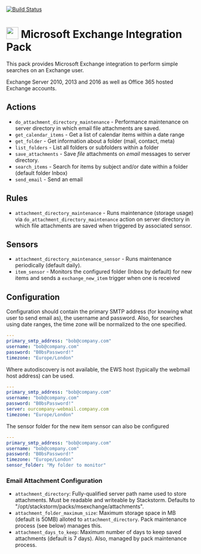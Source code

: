 [![Build Status](https://circleci.com/gh/StackStorm-Exchange/stackstorm-msexchange.svg?style=shield)](https://circleci.com/gh/StackStorm-Exchange/stackstorm-msexchange)

# <img src="https://raw.githubusercontent.com/StackStorm-Exchange/stackstorm-msexchange/master/icon.png" width="32px" valign="-3px"/> Microsoft Exchange Integration Pack
This pack provides Microsoft Exchange integration to perform simple searches on an Exchange user.

Exchange Server 2010, 2013 and 2016 as well as Office 365 hosted Exchange accounts.

## Actions
* `do_attachment_directory_maintenance` - Performance maintenance on server directory in which email file attachments are saved.
* `get_calendar_items` - Get a list of calendar items within a date range
* `get_folder` - Get information about a folder (mail, contact, meta)
* `list_folders` - List all folders or subfolders within a folder
* `save_attachments` - Save _file_ attachments on _email_ messages to server directory.
* `search_items` - Search for items by subject and/or date within a folder (default folder Inbox)
* `send_email` - Send an email

## Rules
* `attachment_directory_maintenance` - Runs maintenance (storage usage) via `do_attachment_directory_maintenance` action on server directory in which file attachments are saved when triggered by associated sensor.

## Sensors
* `attachment_directory_maintenance_sensor` - Runs maintenance  periodically (default daily).
* `item_sensor` - Monitors the configured folder (Inbox by default) for new items and sends a `exchange_new_item` trigger when one is received

## Configuration

Configuration should contain the primary SMTP address (for knowing what user to send email as), the username and password. Also, for searches using date ranges, the time zone will be normalized to the one specified.

```yaml
---
primary_smtp_address: "bob@company.com"
username: "bob@company.com"
password: "B0bsPassword!"
timezone: "Europe/London"
```

Where autodiscovery is not available, the EWS host (typically the webmail host address) can be used.

```yaml
---
primary_smtp_address: "bob@company.com"
username: "bob@company.com"
password: "B0bsPassword!"
server: ourcompany-webmail.company.com
timezone: "Europe/London"
```

The sensor folder for the new item sensor can also be configured

```yaml
---
primary_smtp_address: "bob@company.com"
username: "bob@company.com"
password: "B0bsPassword!"
timezone: "Europe/London"
sensor_folder: "My folder to monitor"
```

### Email Attachment Configuration
- `attachment_directory`: Fully-qualified server path name used to store attachments. Must be readable and writeable by Stackstorm. Defaults to "/opt/stackstorm/packs/msexchange/attachments".
- `attachment_folder_maximum_size`: Maximum storage space in MB (default is 50MB) alloted to `attachment_directory`. Pack maintenance process (see below) manages this.
- `attachment_days_to_keep`: Maximum number of days to keep saved attachments (default is 7 days). Also, managed by pack maintenance process.